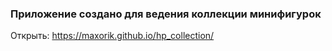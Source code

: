 ### Приложение создано для ведения коллекции минифигурок

Открыть: https://maxorik.github.io/hp_collection/
